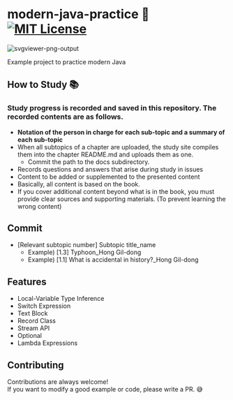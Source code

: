 # modern-java-practice 🚀[![MIT License](https://img.shields.io/badge/License-MIT-green.svg)](https://choosealicense.com/licenses/mit/)
![svgviewer-png-output](https://github.com/DongJu-Na/modern-java-practice/assets/79893048/beb13885-e17a-45e8-8615-04710d933f0d)


Example project to practice modern Java


## How to Study 📚

### Study progress is recorded and saved in this repository. The recorded contents are as follows.
- **Notation of the person in charge for each sub-topic and a summary of each sub-topic**
- When all subtopics of a chapter are uploaded, the study site compiles them into the chapter README.md and uploads them as one.
  - Commit the path to the docs subdirectory.
- Records questions and answers that arise during study in issues
- Content to be added or supplemented to the presented content
- Basically, all content is based on the book.
- If you cover additional content beyond what is in the book, you must provide clear sources and supporting materials. (To prevent learning the wrong content)


## Commit
- [Relevant subtopic number] Subtopic title_name
  - Example) [1.3] Typhoon_Hong Gil-dong
  - Example) [1.1] What is accidental in history?_Hong Gil-dong


## Features

- Local-Variable Type Inference
- Switch Expression
- Text Block
- Record Class
- Stream API
- Optional
- Lambda Expressions

## Contributing

Contributions are always welcome!<br/>
If you want to modify a good example or code, please write a PR. 😅

